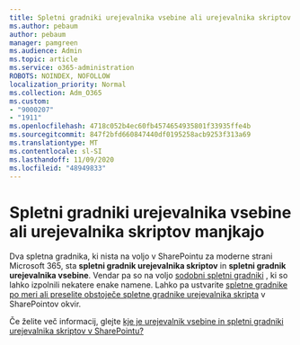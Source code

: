 ```yaml
---
title: Spletni gradniki urejevalnika vsebine ali urejevalnika skriptov manjkajo
ms.author: pebaum
author: pebaum
manager: pamgreen
ms.audience: Admin
ms.topic: article
ms.service: o365-administration
ROBOTS: NOINDEX, NOFOLLOW
localization_priority: Normal
ms.collection: Adm_O365
ms.custom:
- "9000207"
- "1911"
ms.openlocfilehash: 4718c052b4ec60fb4574654935801f33935ffe4b
ms.sourcegitcommit: 847f2bfd660847440df0195258acb9253f313a69
ms.translationtype: MT
ms.contentlocale: sl-SI
ms.lasthandoff: 11/09/2020
ms.locfileid: "48949833"
---
```

# <a name="content-editor-or-script-editor-web-parts-are-missing"></a>Spletni gradniki urejevalnika vsebine ali urejevalnika skriptov manjkajo

Dva spletna gradnika, ki nista na voljo v SharePointu za moderne strani Microsoft 365, sta **spletni gradnik urejevalnika skriptov** in **spletni gradnik urejevalnika vsebine**. Vendar pa so na voljo [sodobni spletni gradniki](https://support.microsoft.com/office/ed6cc9ce-8b2a-480c-a655-1b9d7615cdbd#bkmk_outofbox) , ki so lahko izpolnili nekatere enake namene. Lahko pa ustvarite [spletne gradnike po meri ali preselite obstoječe spletne gradnike urejevalnika skripta](https://support.microsoft.com/office/ed6cc9ce-8b2a-480c-a655-1b9d7615cdbd#bkmk_custom) v SharePointov okvir.  

Če želite več informacij, glejte [kje je urejevalnik vsebine in spletni gradniki urejevalnika skriptov v SharePointu?](https://support.microsoft.com/office/ed6cc9ce-8b2a-480c-a655-1b9d7615cdbd)
